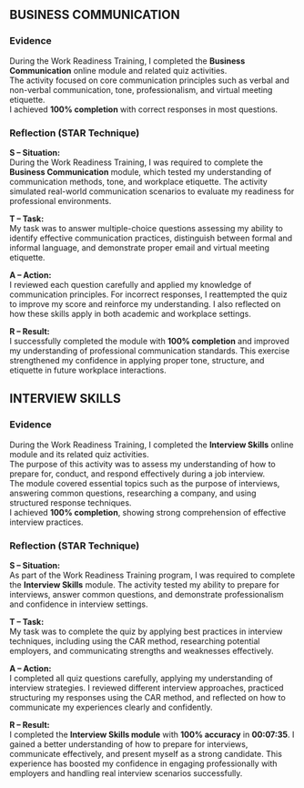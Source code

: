 ## BUSINESS COMMUNICATION

### Evidence

During the Work Readiness Training, I completed the **Business Communication** online module and related quiz activities.  
The activity focused on core communication principles such as verbal and non-verbal communication, tone, professionalism, and virtual meeting etiquette.  
I achieved **100% completion** with correct responses in most questions.

### Reflection (STAR Technique)

**S – Situation:**  
During the Work Readiness Training, I was required to complete the **Business Communication** module, which tested my understanding of communication methods, tone, and workplace etiquette. The activity simulated real-world communication scenarios to evaluate my readiness for professional environments.

**T – Task:**  
My task was to answer multiple-choice questions assessing my ability to identify effective communication practices, distinguish between formal and informal language, and demonstrate proper email and virtual meeting etiquette.

**A – Action:**  
I reviewed each question carefully and applied my knowledge of communication principles. For incorrect responses, I reattempted the quiz to improve my score and reinforce my understanding. I also reflected on how these skills apply in both academic and workplace settings.

**R – Result:**  
I successfully completed the module with **100% completion** and improved my understanding of professional communication standards. This exercise strengthened my confidence in applying proper tone, structure, and etiquette in future workplace interactions.

## INTERVIEW SKILLS

### Evidence

During the Work Readiness Training, I completed the **Interview Skills** online module and its related quiz activities.  
The purpose of this activity was to assess my understanding of how to prepare for, conduct, and respond effectively during a job interview.  
The module covered essential topics such as the purpose of interviews, answering common questions, researching a company, and using structured response techniques.  
I achieved **100% completion**, showing strong comprehension of effective interview practices.

###  Reflection (STAR Technique)

**S – Situation:**  
As part of the Work Readiness Training program, I was required to complete the **Interview Skills** module. The activity tested my ability to prepare for interviews, answer common questions, and demonstrate professionalism and confidence in interview settings.

**T – Task:**  
My task was to complete the quiz by applying best practices in interview techniques, including using the CAR method, researching potential employers, and communicating strengths and weaknesses effectively.

**A – Action:**  
I completed all quiz questions carefully, applying my understanding of interview strategies. I reviewed different interview approaches, practiced structuring my responses using the CAR method, and reflected on how to communicate my experiences clearly and confidently.  

**R – Result:**  
I completed the **Interview Skills module** with **100% accuracy** in **00:07:35**. I gained a better understanding of how to prepare for interviews, communicate effectively, and present myself as a strong candidate. This experience has boosted my confidence in engaging professionally with employers and handling real interview scenarios successfully.

